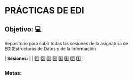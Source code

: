 # __**PRÁCTICAS DE EDI**__ #
## Objetivo: :computer: ##
Repositorio para subir todas las sesiones de la asignatura de EDI(Estructuras de Datos y de la Información

| **Sesiones:** |
| :one: 2️⃣  3️⃣  4️⃣  5️⃣  6️⃣  7️⃣ 8️⃣ |
### Metas: ###


